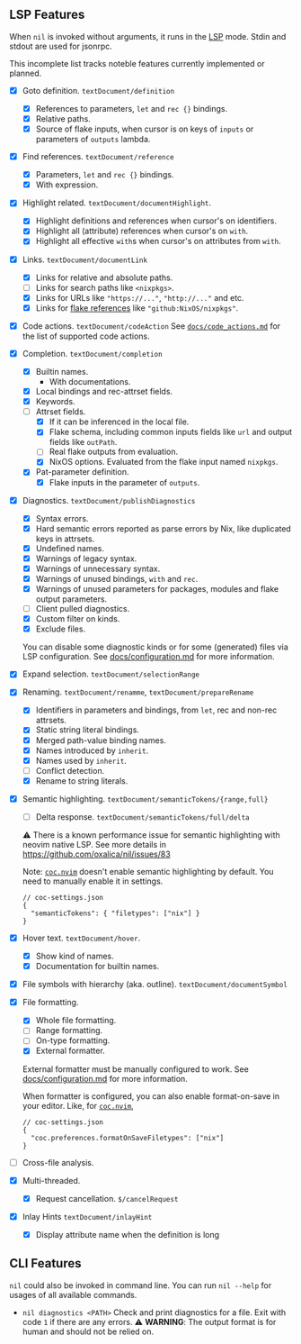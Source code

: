 ## LSP Features

When `nil` is invoked without arguments, it runs in the [LSP] mode.
Stdin and stdout are used for jsonrpc.

[LSP]: https://microsoft.github.io/language-server-protocol/specifications/lsp/3.17/specification

This incomplete list tracks noteble features currently implemented or planned.

- [x] Goto definition. `textDocument/definition`
  - [x] References to parameters, `let` and `rec {}` bindings.
  - [x] Relative paths.
  - [x] Source of flake inputs, when cursor is on keys of `inputs` or
    parameters of `outputs` lambda.
- [x] Find references. `textDocument/reference`
  - [x] Parameters, `let` and `rec {}` bindings.
  - [x] With expression.
- [x] Highlight related. `textDocument/documentHighlight`.
  - [x] Highlight definitions and references when cursor's on identifiers.
  - [x] Highlight all (attribute) references when cursor's on `with`.
  - [x] Highlight all effective `with`s when cursor's on attributes from `with`.
- [x] Links. `textDocument/documentLink`
  - [x] Links for relative and absolute paths.
  - [ ] Links for search paths like `<nixpkgs>`.
  - [x] Links for URLs like `"https://..."`, `"http://..."` and etc.
  - [x] Links for [flake references][flake-ref] like `"github:NixOS/nixpkgs"`.

- [x] Code actions. `textDocument/codeAction`
  See [`docs/code_actions.md`](./code_actions.md) for the list of supported code actions.

- [x] Completion. `textDocument/completion`
  - [x] Builtin names.
    - With documentations.
  - [x] Local bindings and rec-attrset fields.
  - [x] Keywords.
  - [ ] Attrset fields.
    - [x] If it can be inferenced in the local file.
    - [x] Flake schema, including common inputs fields like `url` and
          output fields like `outPath`.
    - [ ] Real flake outputs from evaluation.
    - [x] NixOS options.
          Evaluated from the flake input named `nixpkgs`.
  - [x] Pat-parameter definition.
    - [x] Flake inputs in the parameter of `outputs`.

- [x] Diagnostics. `textDocument/publishDiagnostics`

  - [x] Syntax errors.
  - [x] Hard semantic errors reported as parse errors by Nix, like duplicated keys in attrsets.
  - [x] Undefined names.
  - [x] Warnings of legacy syntax.
  - [x] Warnings of unnecessary syntax.
  - [x] Warnings of unused bindings, `with` and `rec`.
  - [x] Warnings of unused parameters for packages, modules and flake output parameters.
  - [ ] Client pulled diagnostics.
  - [x] Custom filter on kinds.
  - [x] Exclude files.

  You can disable some diagnostic kinds or for some (generated) files via LSP configuration.
  See [docs/configuration.md](./configuration.md) for more information.

- [x] Expand selection. `textDocument/selectionRange`
- [x] Renaming. `textDocument/renamme`, `textDocument/prepareRename`
  - [x] Identifiers in parameters and bindings, from `let`, rec and non-rec attrsets.
  - [x] Static string literal bindings.
  - [x] Merged path-value binding names.
  - [x] Names introduced by `inherit`.
  - [x] Names used by `inherit`.
  - [ ] Conflict detection.
  - [x] Rename to string literals.
- [x] Semantic highlighting. `textDocument/semanticTokens/{range,full}`
  - [ ] Delta response. `textDocument/semanticTokens/full/delta`

  :warning: There is a known performance issue for semantic highlighting with
  neovim native LSP. See more details in https://github.com/oxalica/nil/issues/83

  Note: [`coc.nvim`] doesn't enable semantic highlighting by default.
  You need to manually enable it in settings.
  ```jsonc
  // coc-settings.json
  {
    "semanticTokens": { "filetypes": ["nix"] }
  }
  ```

- [x] Hover text. `textDocument/hover`.
  - [x] Show kind of names.
  - [x] Documentation for builtin names.
- [x] File symbols with hierarchy (aka. outline). `textDocument/documentSymbol`

- [x] File formatting.
  - [x] Whole file formatting.
  - [ ] Range formatting.
  - [ ] On-type formatting.
  - [x] External formatter.

  External formatter must be manually configured to work.
  See [docs/configuration.md](./configuration.md) for more information.

  When formatter is configured, you can also enable format-on-save in your editor.
  Like, for [`coc.nvim`],
  ```jsonc
  // coc-settings.json
  {
    "coc.preferences.formatOnSaveFiletypes": ["nix"]
  }
  ```

- [ ] Cross-file analysis.
- [x] Multi-threaded.
  - [x] Request cancellation. `$/cancelRequest`

- [x] Inlay Hints `textDocument/inlayHint`
  - [x] Display attribute name when the definition is long

[`coc.nvim`]: https://github.com/neoclide/coc.nvim
[flake-ref]: https://nixos.org/manual/nix/unstable/command-ref/new-cli/nix3-flake.html#types

## CLI Features

`nil` could also be invoked in command line.
You can run `nil --help` for usages of all available commands.

- `nil diagnostics <PATH>`
  Check and print diagnostics for a file.
  Exit with code `1` if there are any errors.
  :warning: **WARNING**: The output format is for human and should not be relied on.

